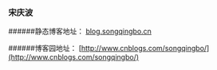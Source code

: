 ### 宋庆波

######静态博客地址： [blog.songqingbo.cn](http://blog.songqingbo.cn)

######博客园地址：
[http://www.cnblogs.com/songqingbo/](http://www.cnblogs.com/songqingbo/)